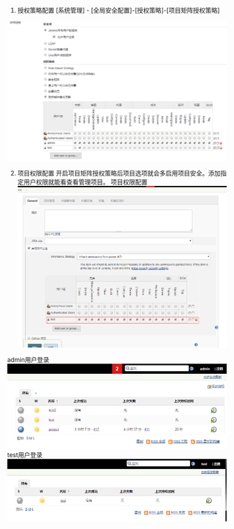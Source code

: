 1. 授权策略配置
[系统管理] - [全局安全配置]-[授权策略]-[项目矩阵授权策略]

![](./resources/20190620112343.png)

2. 项目权限配置
开启项目矩阵授权策略后项目选项就会多启用项目安全。添加指定用户权限就能看查看管理项目。
项目权限配置
![](./resources/20190620112537.png)

admin用户登录
![](./resources/20190620112549.png)
test用户登录
![](./resources/20190620112559.png)